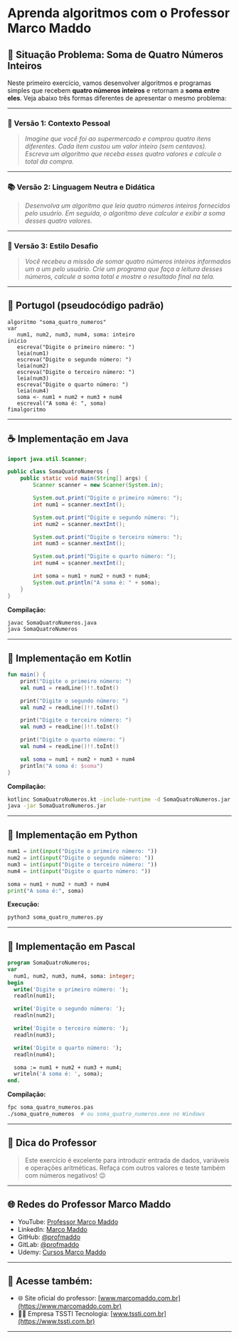 # Aprenda algoritmos com o Professor Marco Maddo

## 🧠 Situação Problema: Soma de Quatro Números Inteiros

Neste primeiro exercício, vamos desenvolver algoritmos e programas simples que recebem **quatro números inteiros** e retornam a **soma entre eles**. Veja abaixo três formas diferentes de apresentar o mesmo problema:

---

### 🎯 Versão 1: Contexto Pessoal

> *Imagine que você foi ao supermercado e comprou quatro itens diferentes. Cada item custou um valor inteiro (sem centavos). Escreva um algoritmo que receba esses quatro valores e calcule o total da compra.*

---

### 📚 Versão 2: Linguagem Neutra e Didática

> *Desenvolva um algoritmo que leia quatro números inteiros fornecidos pelo usuário. Em seguida, o algoritmo deve calcular e exibir a soma desses quatro valores.*

---

### 🧩 Versão 3: Estilo Desafio

> *Você recebeu a missão de somar quatro números inteiros informados um a um pelo usuário. Crie um programa que faça a leitura desses números, calcule a soma total e mostre o resultado final na tela.*

---

## 💬 Portugol (pseudocódigo padrão)

```portugol
algoritmo "soma_quatro_numeros"
var
   num1, num2, num3, num4, soma: inteiro
inicio
   escreva("Digite o primeiro número: ")
   leia(num1)
   escreva("Digite o segundo número: ")
   leia(num2)
   escreva("Digite o terceiro número: ")
   leia(num3)
   escreva("Digite o quarto número: ")
   leia(num4)
   soma <- num1 + num2 + num3 + num4
   escreval("A soma é: ", soma)
fimalgoritmo
```

---

## ☕ Implementação em Java

```java
import java.util.Scanner;

public class SomaQuatroNumeros {
    public static void main(String[] args) {
        Scanner scanner = new Scanner(System.in);

        System.out.print("Digite o primeiro número: ");
        int num1 = scanner.nextInt();

        System.out.print("Digite o segundo número: ");
        int num2 = scanner.nextInt();

        System.out.print("Digite o terceiro número: ");
        int num3 = scanner.nextInt();

        System.out.print("Digite o quarto número: ");
        int num4 = scanner.nextInt();

        int soma = num1 + num2 + num3 + num4;
        System.out.println("A soma é: " + soma);
    }
}
```

**Compilação:**

```bash
javac SomaQuatroNumeros.java
java SomaQuatroNumeros
```

---

## 💙 Implementação em Kotlin

```kotlin
fun main() {
    print("Digite o primeiro número: ")
    val num1 = readLine()!!.toInt()

    print("Digite o segundo número: ")
    val num2 = readLine()!!.toInt()

    print("Digite o terceiro número: ")
    val num3 = readLine()!!.toInt()

    print("Digite o quarto número: ")
    val num4 = readLine()!!.toInt()

    val soma = num1 + num2 + num3 + num4
    println("A soma é: $soma")
}
```

**Compilação:**

```bash
kotlinc SomaQuatroNumeros.kt -include-runtime -d SomaQuatroNumeros.jar
java -jar SomaQuatroNumeros.jar
```

---

## 🐍 Implementação em Python

```python
num1 = int(input("Digite o primeiro número: "))
num2 = int(input("Digite o segundo número: "))
num3 = int(input("Digite o terceiro número: "))
num4 = int(input("Digite o quarto número: "))

soma = num1 + num2 + num3 + num4
print("A soma é:", soma)
```

**Execução:**

```bash
python3 soma_quatro_numeros.py
```

---

## 🧙 Implementação em Pascal

```pascal
program SomaQuatroNumeros;
var
  num1, num2, num3, num4, soma: integer;
begin
  write('Digite o primeiro número: ');
  readln(num1);

  write('Digite o segundo número: ');
  readln(num2);

  write('Digite o terceiro número: ');
  readln(num3);

  write('Digite o quarto número: ');
  readln(num4);

  soma := num1 + num2 + num3 + num4;
  writeln('A soma é: ', soma);
end.
```

**Compilação:**

```bash
fpc soma_quatro_numeros.pas
./soma_quatro_numeros  # ou soma_quatro_numeros.exe no Windows
```

---

## 🧠 Dica do Professor

> Este exercício é excelente para introduzir entrada de dados, variáveis e operações aritméticas. Refaça com outros valores e teste também com números negativos! 😉

---

## 🌐 Redes do Professor Marco Maddo

* YouTube: [Professor Marco Maddo](https://www.youtube.com/@ProfessorMarcoMaddo)
* LinkedIn: [Marco Maddo](https://www.linkedin.com/in/marcomaddo/)
* GitHub: [@profmaddo](https://github.com/profmaddo)
* GitLab: [@profmaddo](https://gitlab.com/profmaddo)
* Udemy: [Cursos Marco Maddo](https://www.udemy.com/user/marcomaddo/)

---

## 🚀 Acesse também:

* 🌐 Site oficial do professor: [www.marcomaddo.com.br](https://www.marcomaddo.com.br)
* 🧑‍💼 Empresa TSSTI Tecnologia: [www.tssti.com.br](https://www.tssti.com.br)

---
